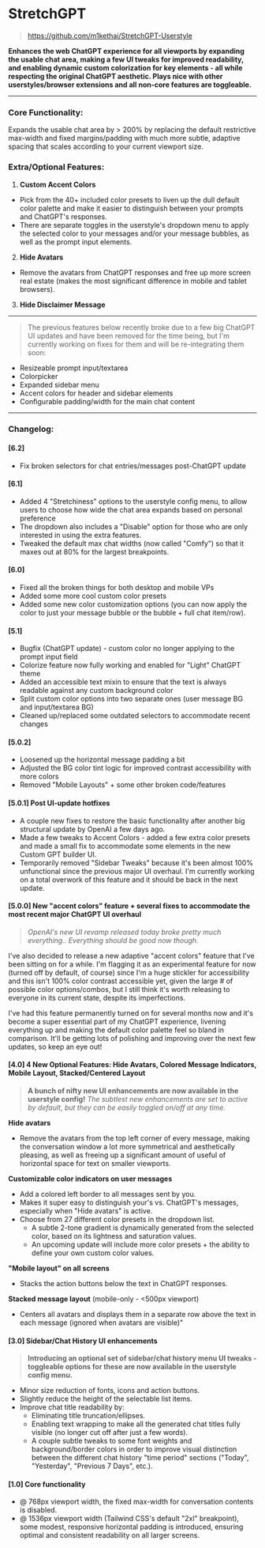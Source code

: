 # **StretchGPT**

> https://github.com/m1kethai/StretchGPT-Userstyle

**Enhances the web ChatGPT experience for all viewports by expanding the usable chat area, making a few UI tweaks for improved readability, and enabling dynamic custom colorization for key elements - all while respecting the original ChatGPT aesthetic. Plays nice with other userstyles/browser extensions and all non-core features are toggleable.**

---

### **Core Functionality:**

Expands the usable chat area by > 200% by replacing the default restrictive max-width and fixed margins/padding with much more subtle, adaptive spacing that scales according to your current viewport size.

### **Extra/Optional Features:**

1. **Custom Accent Colors**
  - Pick from the 40+ included color presets to liven up the dull default color palette and make it easier to distinguish between your prompts and ChatGPT's responses.
  - There are separate toggles in the userstyle's dropdown menu to apply the selected color to your messages and/or your message bubbles, as well as the prompt input elements.
2. **Hide Avatars**
  - Remove the avatars from ChatGPT responses and free up more screen real estate (makes the most significant difference in mobile and tablet browsers).
3. **Hide Disclaimer Message**
---
> The previous features below recently broke due to a few big ChatGPT UI updates and have been removed for the time being, but I'm currently working on fixes for them and will be re-integrating them soon:

- Resizeable prompt input/textarea
- Colorpicker
- Expanded sidebar menu
- Accent colors for header and sidebar elements
- Configurable padding/width for the main chat content
---
### **Changelog:**

#### **[6.2]**
- Fix broken selectors for chat entries/messages post-ChatGPT update

#### **[6.1]**
- Added 4 "Stretchiness" options to the userstyle config menu, to allow users to choose how wide the chat area expands based on personal preference
- The dropdown also includes a "Disable" option for those who are only interested in using the extra features.
- Tweaked the default max chat widths (now called "Comfy") so that it maxes out at 80% for the largest breakpoints.

#### **[6.0]**
- Fixed all the broken things for both desktop and mobile VPs
- Added some more cool custom color presets
- Added some new color customization options (you can now apply the color to just your message bubble or the bubble + full chat item/row).

#### **[5.1]**
- Bugfix (ChatGPT update) - custom color no longer applying to the prompt input field
- Colorize feature now fully working and enabled for "Light" ChatGPT theme
- Added an accessible text mixin to ensure that the text is always readable against any custom background color
- Split custom color options into two separate ones (user message BG and input/textarea BG)
- Cleaned up/replaced some outdated selectors to accommodate recent changes

#### **[5.0.2]**
- Loosened up the horizontal message padding a bit
- Adjusted the BG color tint logic for improved contrast accessibility with more colors
- Removed "Mobile Layouts" + some other broken code/features

#### **[5.0.1] Post UI-update hotfixes**
- A couple new fixes to restore the basic functionality after another big structural update by OpenAI a few days ago.
- Made a few tweaks to Accent Colors - added a few extra color presets and made a small fix to accommodate some elements in the new Custom GPT builder UI.
- Temporarily removed "Sidebar Tweaks" because it's been almost 100% unfunctional since the previous major UI overhaul. I'm currently working on a total overwork of this feature and it should be back in the next update.

#### **[5.0.0] New "accent colors" feature + several fixes to accommodate the most recent major ChatGPT UI overhaul**
> *OpenAI's new UI revamp released today broke pretty much everything.. Everything should be good now though.*

I've also decided to release a new adaptive "accent colors" feature that I've been sitting on for a while. I'm flagging it as an experimental feature for now (turned off by default, of course) since I'm a huge stickler for accessibility and this isn't 100% color contrast accessible yet, given the large # of possible color options/combos, but I still think it's worth releasing to everyone in its current state, despite its imperfections.

I've had this feature permanently turned on for several months now and it's become a super essential part of my ChatGPT experience, livening everything up and making the default color palette feel so bland in comparison. It'll be getting lots of polishing and improving over the next few updates, so keep an eye out!

#### **[4.0] 4 New Optional Features: Hide Avatars, Colored Message Indicators, Mobile Layout, Stacked/Centered Layout**
> **A bunch of nifty new UI enhancements are now available in the userstyle config!**
> *The subtlest new enhancements are set to active by default, but they can be easily toggled on/off at any time.*

  **Hide avatars**
- Remove the avatars from the top left corner of every message, making the conversation window a lot more symmetrical and aesthetically pleasing, as well as freeing up a significant amount of useful of horizontal space for text on smaller viewports.

**Customizable color indicators on user messages**
- Add a colored left border to all messages sent by you.
- Makes it super easy to distinguish your's vs. ChatGPT's messages, especially when "Hide avatars" is active.
- Choose from 27 different color presets in the dropdown list.
  - A subtle 2-tone gradient is dynamically generated from the selected color, based on its lightness and saturation values.
  - An upcoming update will include more color presets + the ability to define your own custom color values.

**"Mobile layout" on all screens**
 - Stacks the action buttons below the text in ChatGPT responses.

**Stacked message layout** (mobile-only - <500px viewport)
 - Centers all avatars and displays them in a separate row above the text in each message (ignored when avatars are visible)"

#### **[3.0] Sidebar/Chat History UI enhancements**
> **Introducing an optional set of sidebar/chat history menu UI tweaks - toggleable options for these are now available in the userstyle config menu.**

- Minor size reduction of fonts, icons and action buttons.
- Slightly reduce the height of the selectable list items.
- Improve chat title readability by:
  - Eliminating title truncation/ellipses.
  - Enabling text wrapping to make all the generated chat titles fully visible (no longer cut off after just a few words).
  - A couple subtle tweaks to some font weights and background/border colors in order to improve visual distinction between the different chat history "time period" sections ("Today", "Yesterday", "Previous 7 Days", etc.).

#### **[1.0] Core functionality**
- @ 768px viewport width, the fixed max-width for conversation contents is disabled.
- @ 1536px viewport width (Tailwind CSS's default "2xl" breakpoint), some modest, responsive horizontal padding is introduced, ensuring optimal and consistent readability on all larger screens.